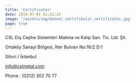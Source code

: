 ```yaml
---
title: 'Certificates'
date: 2019-07-01 01:21:23
image: '/assets/img/banner_sertifikalar_certificates.jpg'
page: true
---
```


CSL Dış Cephe Sistemleri Makina ve Kalıp San. Tic. Ltd. Şti.


Ortaköy Sanayi Bölgesi, İlter Bulvarı No:16/2 D:1


Silivri / İstanbul


info@cslmetal.com


Phone : (0212) 302 70 77